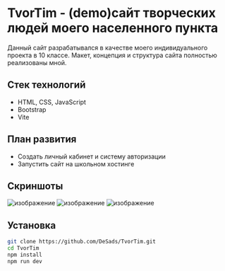 # TvorTim - (demo)сайт творческих людей моего населенного пункта

Данный сайт разрабатывался в качестве моего индивидуального проекта в 10 классе. 
Макет, концепция и структура сайта полностью реализованы мной.

## Стек технологий
- HTML, CSS, JavaScript
- Bootstrap
- Vite

## План развития
- Создать личный кабинет и систему авторизации
- Запустить сайт на школьном хостинге

## Скриншоты 
![изображение](https://github.com/user-attachments/assets/0f6d0af0-5051-498f-98bd-c7dc2381a9b7) 
![изображение](https://github.com/user-attachments/assets/650a03f5-e918-4629-9a4d-baf9e41dcf47)
![изображение](https://github.com/user-attachments/assets/a6a13dcf-8154-437e-9ce1-93c453df9e01)

## Установка
```bash 
git clone https://github.com/DeSads/TvorTim.git
cd TvorTim
npm install
npm run dev
```
